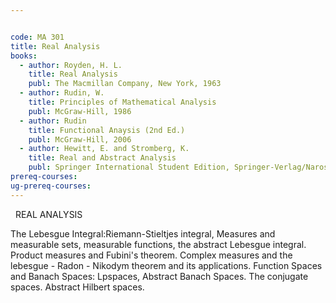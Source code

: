 ```yaml
---


code: MA 301
title: Real Analysis
books:
  - author: Royden, H. L.
    title: Real Analysis
    publ: The Macmillan Company, New York, 1963
  - author: Rudin, W.
    title: Principles of Mathematical Analysis
    publ: McGraw-Hill, 1986
  - author: Rudin
    title: Functional Anaysis (2nd Ed.)
    publ: McGraw-Hill, 2006
  - author: Hewitt, E. and Stromberg, K.
    title: Real and Abstract Analysis
    publ: Springer International Student Edition, Springer-Verlag/Narosa Pub. House, New Delhi, 1978
prereq-courses: 
ug-prereq-courses: 
---
```



 
REAL ANALYSIS

The Lebesgue Integral:Riemann-Stieltjes integral, Measures and measurable sets,
measurable functions, the abstract Lebesgue integral. Product measures and
Fubini's theorem. Complex measures and the lebesgue - Radon - Nikodym theorem
and its applications.
Function Spaces and Banach Spaces: Lpspaces, Abstract Banach Spaces. The
conjugate spaces. Abstract Hilbert spaces.
